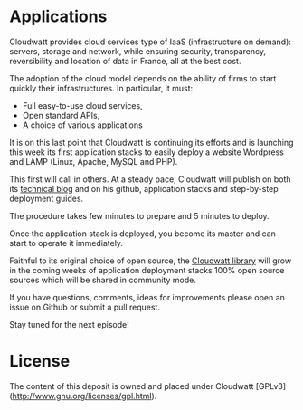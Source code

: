 # Applications

Cloudwatt provides cloud services type of IaaS (infrastructure on demand): servers, storage and network, while ensuring security, transparency, reversibility and location of data in France, all at the best cost.

The adoption of the cloud model depends on the ability of firms to start quickly their infrastructures. In particular, it must:

* Full easy-to-use cloud services,
* Open standard APIs,
* A choice of various applications

It is on this last point that Cloudwatt is continuing its efforts and is launching this week its first application stacks to easily deploy a website Wordpress and LAMP (Linux, Apache, MySQL and PHP).

This first will call in others. At a steady pace, Cloudwatt will publish on both its [technical blog](http://dev.cloudwatt.com/en/blog/) and on his github, application stacks and step-by-step deployment guides.

The procedure takes few minutes to prepare and 5 minutes to deploy.

Once the application stack is deployed, you become its master and can start to operate it immediately.

Faithful to its original choice of open source, the [Cloudwatt library](https://www.cloudwatt.com/en/apps/) will grow in the coming weeks of application deployment stacks 100% open source sources which will be shared in community mode.

If you have questions, comments, ideas for improvements please open an issue on Github or submit a pull request.

Stay tuned for the next episode!

# License

The content of this deposit is owned and placed under Cloudwatt [GPLv3] (http://www.gnu.org/licenses/gpl.html).
